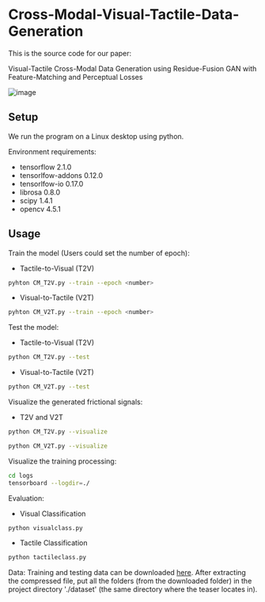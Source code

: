 # Cross-Modal-Visual-Tactile-Data-Generation
This is the source code for our paper: 

Visual-Tactile Cross-Modal Data Generation using Residue-Fusion GAN with Feature-Matching and Perceptual Losses

![image](https://github.com/shaoyuca/Visual-Tactile-Data-Generation/blob/main/dataset/teaser.png)

## Setup

We run the program on a Linux desktop using python.

Environment requirements: 

- tensorflow 2.1.0  
- tensorlfow-addons 0.12.0  
- tensorlfow-io 0.17.0  
- librosa 0.8.0  
- scipy 1.4.1  
- opencv 4.5.1  

## Usage

Train the model (Users could set the number of epoch):
- Tactile-to-Visual (T2V)
```bash
pyhton CM_T2V.py --train --epoch <number>
```
- Visual-to-Tactile (V2T)
```bash
pyhton CM_V2T.py --train --epoch <number>
```

Test the model:
- Tactile-to-Visual (T2V)
```bash
python CM_T2V.py --test
```
- Visual-to-Tactile (V2T)
```bash
python CM_V2T.py --test
```

Visualize the generated frictional signals:
- T2V and V2T
```bash
python CM_T2V.py --visualize
```
```bash
python CM_V2T.py --visualize
```

Visualize the training processing:
```bash
cd logs
tensorboard --logdir=./
```
Evaluation:
- Visual Classification
```bash
python visualclass.py
```
- Tactile Classification
```bash
python tactileclass.py
```

Data: Training and testing data can be downloaded [here](https://drive.google.com/drive/folders/1J6G-KzMinu5XfAzQ2yzPUoy69ZcXWwEV?usp=sharing). After extracting the compressed file, put all the folders (from the downloaded folder) in the project directory './dataset' (the same directory where the teaser locates in).